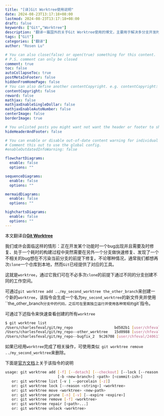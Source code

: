 ```yaml
---
title: "[译]Git Worktree使用说明"
date: 2024-08-23T13:17:18+08:00
lastmod: 2024-08-23T13:17:18+08:00
draft: false
keywords: ["Git","Worktree"]
description: "翻译一篇国外的关于Git Worktree使用的博文，主要用于解决多分支开发时切换不方便的问题"
tags: ["Git"]
categories: ["翻译"]
author: "Rosen Lu"

# You can also close(false) or open(true) something for this content.
# P.S. comment can only be closed
comment: true
toc: false
autoCollapseToc: true
postMetaInFooter: false
hiddenFromHomePage: false
# You can also define another contentCopyright. e.g. contentCopyright: "This is another copyright."
contentCopyright: false
reward: false
mathjax: false
mathjaxEnableSingleDollar: false
mathjaxEnableAutoNumber: false
centerImage: false
borderImage: true

# You unlisted posts you might want not want the header or footer to show
hideHeaderAndFooter: false

# You can enable or disable out-of-date content warning for individual post.
# Comment this out to use the global config.
#enableOutdatedInfoWarning: false

flowchartDiagrams:
  enable: false
  options: ""

sequenceDiagrams: 
  enable: false
  options: ""

mermaidDiagrams: 
  enable: false
  options: ""

highchartsDiagrams: 
  enable: false
  options: ""
---
```


本文翻译自[**Git Worktree**](https://fev.al/posts/git-worktree/)

<!--more-->

我们或许会面临这样的情形：正在开发某个功能时一个bug出现并且需要及时修复、处于一个耗时的构建过程中突然需要在另外一个分支做快速修复、发现了一个不相关的bug想在不污染当前分支的前提下修复。不论哪种情况，通常我们都想再次`clone`一个仓库到本地，然而`Git`已经提供了对应的工具。

这就是`worktree`，通过它我们可在不必多次`clone`的前提下通过不同的分支创建不同的工作空间。

可通过`git worktree add ../my_second_worktree the_other_branch`来创建一个新的`worktree`，该指令会生成一个名为`my_second_worktree`的新文件夹并使用``the_other_branch`分支中的代码，之后可在里面独立运行并使用各种常规的`git`指令。

可通过下述指令来快速查看创建的所有`worktree`

```bash
$ git worktree list
/Users/charlesfeval/git/my_repo                   bd502b1 [user/chfeval/240614_that_feature]
/Users/charlesfeval/git/my_repo--other_worktree   15d0988 [user/chfeval/240616_fix_versionin]
/Users/charlesfeval/git/my_repo--bugfix_2  9c26708 [user/chfeval/240617_fix_rockin]
```

如果已经用`worktree`完成了相关操作，可使用类似` git worktree remove ../my_second_worktree`来删除。

下面是[官方文档](https://git-scm.com/docs/git-worktree)上关于该指令的说明

```bash
usage: git worktree add [-f] [--detach] [--checkout] [--lock [--reason <string>]]
                        [-b <new-branch>] <path> [<commit-ish>]
   or: git worktree list [-v | --porcelain [-z]]
   or: git worktree lock [--reason <string>] <worktree>
   or: git worktree move <worktree> <new-path>
   or: git worktree prune [-n] [-v] [--expire <expire>]
   or: git worktree remove [-f] <worktree>
   or: git worktree repair [<path>...]
   or: git worktree unlock <worktree>
```

